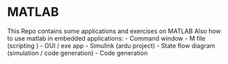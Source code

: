 # MATLAB
 This Repo contains some applications and exercises on MATLAB
 Also how to use matlab in embedded applications:
	- Command window 
	- M file (scripting ) 
	- GUI / exe app
	- Simulink (ardu project)
	- State flow diagram (simulation / code generation)
	- Code generation 

